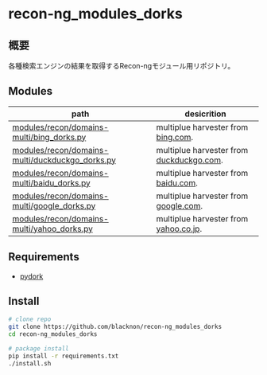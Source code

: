 recon-ng_modules_dorks
===

## 概要

各種検索エンジンの結果を取得するRecon-ngモジュール用リポジトリ。

## Modules

 | path                                                                                               | desicrition                                                             |
 |----------------------------------------------------------------------------------------------------|-------------------------------------------------------------------------|
 | [modules/recon/domains-multi/bing_dorks.py](modules/recon/domains-multi/bing_dorks.py)             | multiplue harvester from [bing.com](https://www.bing.com/).             |
 | [modules/recon/domains-multi/duckduckgo_dorks.py](modules/recon/domains-multi/duckduckgo_dorks.py) | multiplue harvester from [duckduckgo.com](https://www.duckduckgo.com/). |
 | [modules/recon/domains-multi/baidu_dorks.py](modules/recon/domains-multi/baidu_dorks.py)           | multiplue harvester from [baidu.com](https://www.baidu.com/).           |
 | [modules/recon/domains-multi/google_dorks.py](modules/recon/domains-multi/google_dorks.py)         | multiplue harvester from [google.com](https://www.google.com/).         |
 | [modules/recon/domains-multi/yahoo_dorks.py](modules/recon/domains-multi/yahoo_dorks.py)           | multiplue harvester from [yahoo.co.jp](https://www.yahoo.co.jp/).       |


## Requirements

- [pydork](https://pypi.org/project/pydork/)


## Install

```bash
# clone repo
git clone https://github.com/blacknon/recon-ng_modules_dorks
cd recon-ng_modules_dorks

# package install
pip install -r requirements.txt
./install.sh
```
